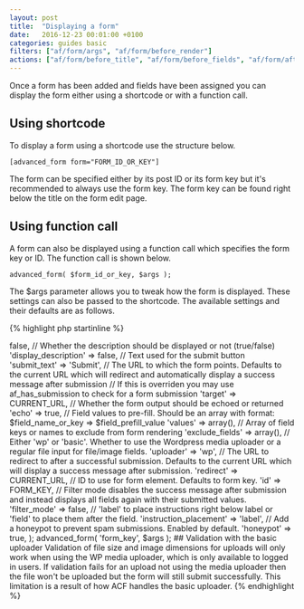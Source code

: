 ```yaml
---
layout: post
title:  "Displaying a form"
date:   2016-12-23 00:01:00 +0100
categories: guides basic
filters: ["af/form/args", "af/form/before_render"]
actions: ["af/form/before_title", "af/form/before_fields", "af/form/after_fields", "af/field/attributes", "af/form/hidden_fields"]
---
```


Once a form has been added and fields have been assigned you can display the form either using a shortcode or with a function call.

## Using shortcode

To display a form using a shortcode use the structure below.

`[advanced_form form="FORM_ID_OR_KEY"]`

The form can be specified either by its post ID or its form key but it's recommended to always use the form key. The form key can be found right below the title on the form edit page.

## Using function call

A form can also be displayed using a function call which specifies the form key or ID. The function call is shown below.

`advanced_form( $form_id_or_key, $args );`

The $args parameter allows you to tweak how the form is displayed. These settings can also be passed to the shortcode. The available settings and their defaults are as follows.

{% highlight php startinline %}
<?php

$args = array(
    // Whether the title should be displayed or not (true/false)
    'display_title' => false,
    
    // Whether the description should be displayed or not (true/false)
    'display_description' => false,
    
    // Text used for the submit button
    'submit_text' => 'Submit',
    
    // The URL to which the form points. Defaults to the current URL which will redirect and automatically display a success message after submission
    // If this is overriden you may use af_has_submission to check for a form submission
    'target' => CURRENT_URL,
    
    // Whether the form output should be echoed or returned	
    'echo' => true,
    
    // Field values to pre-fill. Should be an array with format: $field_name_or_key => $field_prefill_value
    'values' => array(),
    
    // Array of field keys or names to exclude from form rendering
    'exclude_fields' => array(),
    
    // Either 'wp' or 'basic'. Whether to use the Wordpress media uploader or a regular file input for file/image fields.
    'uploader' => 'wp',
    
    // The URL to redirect to after a successful submission. Defaults to the current URL which will display a success message after submission.
    'redirect' => CURRENT_URL,
    
    // ID to use for form element. Defaults to form key.
    'id' => FORM_KEY,
    
    // Filter mode disables the success message after submission and instead displays all fields again with their submitted values.
    'filter_mode' => false,

    // 'label' to place instructions right below label or 'field' to place them after the field.
    'instruction_placement' => 'label',

    // Add a honeypot to prevent spam submissions. Enabled by default.
    'honeypot' => true,
);

advanced_form( 'form_key', $args );

## Validation with the basic uploader

Validation of file size and image dimensions for uploads will only work when using the WP media uploader, which is only available to logged in users. If validation fails for an upload not using the media uploader then the file won't be uploaded but the form will still submit successfully. This limitation is a result of how ACF handles the basic uploader.

{% endhighlight %}